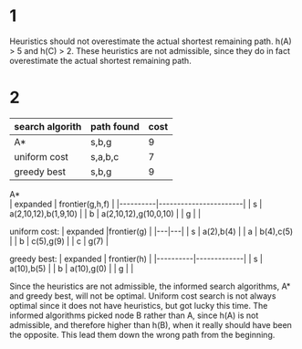 # 1
<!-- The heuristics are admissible, since for each heuristic for a node, it is lower than or equal to the actual remaining shortest path to the goal node. This means that it does not underestimate the remaining path. -->

Heuristics should not overestimate the actual shortest remaining path.
h(A) > 5 and h(C) > 2.
These heuristics are not admissible, since they do in fact overestimate the actual shortest remaining path.

# 2
| search algorith | path found | cost |
|-----------------|------------|------|
| A*              | s,b,g      | 9    |
| uniform cost    | s,a,b,c    | 7    |
| greedy best     | s,b,g      | 9    |

A*        
| expanded | frontier(g,h,f)       |
|----------|-----------------------|
| s        | a(2,10,12),b(1,9,10)  |
| b        | a(2,10,12),g(10,0,10) |
| g        |                       |

uniform cost:
| expanded  |frontier(g)   |
|---|---|
| s  | a(2),b(4)  |
|  a | b(4),c(5)  |
|  b | c(5),g(9)  |
| c  | g(7)  |




greedy best:
| expanded | frontier(h) |
|----------|-------------|
| s        | a(10),b(5)  |
| b        | a(10),g(0)  |
| g        |             |



Since the heuristics are not admissible, the informed search algorithms, A* and greedy best, will not be optimal. Uniform cost search is not always optimal since it does not have heuristics, but got lucky this time.
The informed algorithms picked node B rather than A, since h(A) is not admissible, and therefore higher than h(B), when it really should have been the opposite. This lead them down the wrong path from the beginning. 